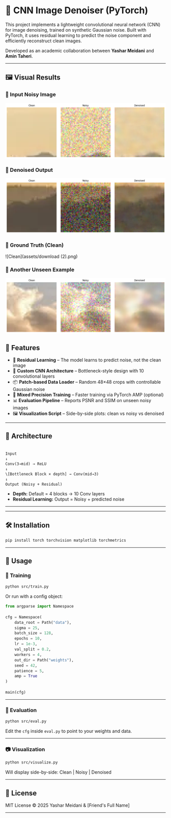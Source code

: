 

# 🧼 CNN Image Denoiser (PyTorch)

This project implements a lightweight convolutional neural network (CNN) for image denoising, trained on synthetic Gaussian noise. Built with PyTorch, it uses residual learning to predict the noise component and efficiently reconstruct clean images.

Developed as an academic collaboration between **Yashar Meidani** and **Amin Taheri**.

---
## 🖼️ Visual Results

### 🔧 Input Noisy Image
![Noisy](assets/download.png)

### 🧼 Denoised Output
![Denoised](assets/download2.png)

### 🎯 Ground Truth (Clean)
![Clean](assets/download (2).png)

### 🧪 Another Unseen Example
![Unseen Example](assets/unseen_data_image6.png)


## 📌 Features

- 🔁 **Residual Learning** – The model learns to predict noise, not the clean image
- 🧠 **Custom CNN Architecture** – Bottleneck-style design with 10 convolutional layers
- 📦 **Patch-based Data Loader** – Random 48×48 crops with controllable Gaussian noise
- 🚀 **Mixed Precision Training** – Faster training via PyTorch AMP (optional)
- 📊 **Evaluation Pipeline** – Reports PSNR and SSIM on unseen noisy images
- 🖼️ **Visualization Script** – Side-by-side plots: clean vs noisy vs denoised

---

## 🧠 Architecture

```

Input
↓
Conv(3→mid) → ReLU
↓
\[Bottleneck Block × depth] → Conv(mid→3)
↓
Output (Noisy + Residual)

```

- **Depth:** Default = 4 blocks → 10 Conv layers
- **Residual Learning:** Output = Noisy + predicted noise

---


---

## 🛠️ Installation

```bash
pip install torch torchvision matplotlib torchmetrics
````

---

## 🏁 Usage

### 🔧 Training

```bash
python src/train.py
```

Or run with a config object:

```python
from argparse import Namespace

cfg = Namespace(
    data_root = Path("data"),
    sigma = 25,
    batch_size = 128,
    epochs = 10,
    lr = 1e-3,
    val_split = 0.2,
    workers = 4,
    out_dir = Path("weights"),
    seed = 42,
    patience = 5,
    amp = True
)

main(cfg)
```

---

### 🧪 Evaluation

```bash
python src/eval.py
```

Edit the `cfg` inside `eval.py` to point to your weights and data.

---

### 📷 Visualization

```bash
python src/visualize.py
```

Will display side-by-side: Clean | Noisy | Denoised

---

## 📄 License

MIT License
© 2025 Yashar Meidani & \[Friend's Full Name]

---


